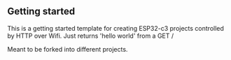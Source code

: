 ## Getting started
This is a getting started template for creating ESP32-c3 projects controlled by HTTP over Wifi.
Just returns 'hello world' from a GET /

Meant to be forked into different projects.